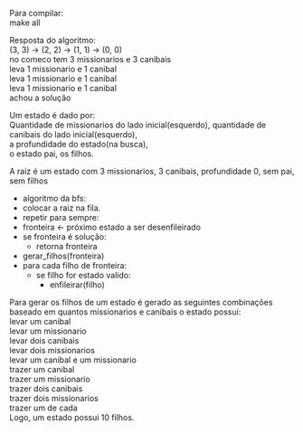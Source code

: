 Para compilar:</br>
  make all</br>

Resposta do algoritmo:</br>
  (3, 3) -> (2, 2) -> (1, 1) -> (0, 0)</br>
  no comeco tem 3 missionarios e 3 canibais</br>
  leva 1 missionario e 1 canibal</br>
  leva 1 missionario e 1 canibal</br>
  leva 1 missionario e 1 canibal</br>
  achou a solução</br>

Um estado é dado por:</br>
  Quantidade de missionarios do lado inicial(esquerdo), quantidade de canibais do lado inicial(esquerdo), </br>
  a profundidade do estado(na busca),</br>
  o estado pai, os filhos.</br>

A raiz é um estado com 3 missionarios, 3 canibais, profundidade 0, sem pai, sem filhos</br>

- algoritmo da bfs:</br>
 - colocar a raiz na fila.</br>
 - repetir para sempre:</br>
  - fronteira <-  próximo estado a ser desenfileirado</br>
  - se fronteira é solução:</br>
    - retorna fronteira</br>
  - gerar_filhos(fronteira)</br>
  - para cada filho de fronteira:</br>
    - se filho for estado valido:</br>
      - enfileirar(filho)</br>
      
      
Para gerar os filhos de um estado é gerado as seguintes combinações baseado em quantos missionarios e canibais o estado possui:</br>
 levar um canibal</br>
 levar um missionario</br>
 levar dois canibais</br>
 levar dois missionarios</br>
 levar um canibal e um missionario</br>
 trazer um canibal</br>
 trazer um missionario</br>
 trazer dois canibais</br>
 trazer dois missionarios</br>
 trazer um de cada</br>
Logo, um estado possui 10 filhos.</br>
